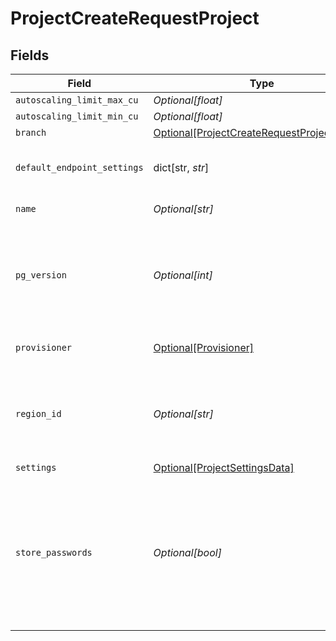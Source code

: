 # ProjectCreateRequestProject


## Fields

| Field                                                                                                                                                 | Type                                                                                                                                                  | Required                                                                                                                                              | Description                                                                                                                                           |
| ----------------------------------------------------------------------------------------------------------------------------------------------------- | ----------------------------------------------------------------------------------------------------------------------------------------------------- | ----------------------------------------------------------------------------------------------------------------------------------------------------- | ----------------------------------------------------------------------------------------------------------------------------------------------------- |
| `autoscaling_limit_max_cu`                                                                                                                            | *Optional[float]*                                                                                                                                     | :heavy_minus_sign:                                                                                                                                    | N/A                                                                                                                                                   |
| `autoscaling_limit_min_cu`                                                                                                                            | *Optional[float]*                                                                                                                                     | :heavy_minus_sign:                                                                                                                                    | N/A                                                                                                                                                   |
| `branch`                                                                                                                                              | [Optional[ProjectCreateRequestProjectBranch]](../../models/shared/projectcreaterequestprojectbranch.md)                                               | :heavy_minus_sign:                                                                                                                                    | N/A                                                                                                                                                   |
| `default_endpoint_settings`                                                                                                                           | dict[str, *str*]                                                                                                                                      | :heavy_minus_sign:                                                                                                                                    | A raw representation of PostgreSQL settings                                                                                                           |
| `name`                                                                                                                                                | *Optional[str]*                                                                                                                                       | :heavy_minus_sign:                                                                                                                                    | The project name                                                                                                                                      |
| `pg_version`                                                                                                                                          | *Optional[int]*                                                                                                                                       | :heavy_minus_sign:                                                                                                                                    | The major PostgreSQL version number. Currently supported version are `14` and `15`.                                                                   |
| `provisioner`                                                                                                                                         | [Optional[Provisioner]](../../models/shared/provisioner.md)                                                                                           | :heavy_minus_sign:                                                                                                                                    | The Neon compute provisioner.<br/>                                                                                                                    |
| `region_id`                                                                                                                                           | *Optional[str]*                                                                                                                                       | :heavy_minus_sign:                                                                                                                                    | The region identifier. See [the documentation](https://neon.tech/docs/introduction/regions) for the list of supported regions.<br/>                   |
| `settings`                                                                                                                                            | [Optional[ProjectSettingsData]](../../models/shared/projectsettingsdata.md)                                                                           | :heavy_minus_sign:                                                                                                                                    | N/A                                                                                                                                                   |
| `store_passwords`                                                                                                                                     | *Optional[bool]*                                                                                                                                      | :heavy_minus_sign:                                                                                                                                    | Whether or not passwords are stored for roles in the Neon project. Storing passwords facilitates access to Neon features that require authorization.<br/> |